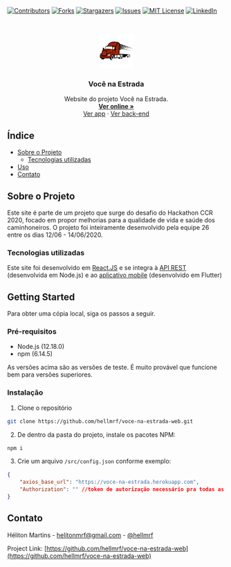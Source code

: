 [![Contributors][contributors-shield]][contributors-url]
[![Forks][forks-shield]][forks-url]
[![Stargazers][stars-shield]][stars-url]
[![Issues][issues-shield]][issues-url]
[![MIT License][license-shield]][license-url]
[![LinkedIn][linkedin-shield]][linkedin-url]



<br />
<p align="center">
  <a href="https://github.com/hellmrf/voce-na-estrada-web">
    <img src="public/logo.png" alt="Logo" width="80" height="80">
  </a>

  <h3 align="center">Você na Estrada</h3>

  <p align="center">
    Website do projeto Você na Estrada.
    <br />
    <strong>
    <a href="https://voce-na-estrada.netlify.app" target="_blank">Ver online »</a>
    </strong>
    <br />
    <a href="https://github.com/FabioLafayete/Voce_na_Estrada">Ver app</a>
    ·
    <a href="https://github.com/hellmrf/voce-na-estrada-server">Ver back-end</a>
  </p>
</p>



<!-- TABLE OF CONTENTS -->
## Índice

* [Sobre o Projeto](#sobre-o-projeto)
  * [Tecnologias utilizadas](#tecnologias-utilizadas)
* [Uso](#Uso)
* [Contato](#contato)


<!-- ABOUT THE PROJECT -->
## Sobre o Projeto

Este site é parte de um projeto que surge do desafio do Hackathon CCR 2020, focado em propor melhorias para a qualidade de vida e saúde dos caminhoneiros. O projeto foi inteiramente desenvolvido pela equipe 26 entre os dias 12/06 - 14/06/2020.

### Tecnologias utilizadas

Este site foi desenvolvido em [React.JS](https://reactjs.org/) e se integra à [API REST](https://github.com/hellmrf/voce-na-estrada-server) (desenvolvida em Node.js) e ao [aplicativo mobile](https://github.com/FabioLafayete/Voce_na_Estrada) (desenvolvido em Flutter)

<!-- GETTING STARTED -->
## Getting Started

Para obter uma cópia local, siga os passos a seguir.

### Pré-requisitos

* Node.js (12.18.0)
* npm (6.14.5)

As versões acima são as versões de teste. É muito provável que funcione bem para versões superiores.

### Instalação
 
1. Clone o repositório
```sh
git clone https://github.com/hellmrf/voce-na-estrada-web.git
```
2. De dentro da pasta do projeto, instale os pacotes NPM:
```sh
npm i
```
3. Crie um arquivo `/src/config.json` conforme exemplo:
```json
{
    "axios_base_url": "https://voce-na-estrada.herokuapp.com",
    "Authorization": "" //token de autorização necessário pra todas as requisições à API.
}
```


<!-- CONTACT -->
## Contato

Héliton Martins - helitonmrf@gmail.com - [@hellmrf](https://intagram.com/hellmrf)

Project Link: [https://github.com/hellmrf/voce-na-estrada-web](https://github.com/hellmrf/voce-na-estrada-web)




<!-- MARKDOWN LINKS & IMAGES -->
<!-- https://www.markdownguide.org/basic-syntax/#reference-style-links -->
[contributors-shield]: https://img.shields.io/github/contributors/hellmrf/voce-na-estrada-web.svg?style=flat-square
[contributors-url]: https://github.com/hellmrf/voce-na-estrada-web/graphs/contributors
[forks-shield]: https://img.shields.io/github/forks/hellmrf/voce-na-estrada-web.svg?style=flat-square
[forks-url]: https://github.com/hellmrf/voce-na-estrada-web/network/members
[stars-shield]: https://img.shields.io/github/stars/hellmrf/voce-na-estrada-web.svg?style=flat-square
[stars-url]: https://github.com/hellmrf/voce-na-estrada-web/stargazers
[issues-shield]: https://img.shields.io/github/issues/hellmrf/voce-na-estrada-web.svg?style=flat-square
[issues-url]: https://github.com/hellmrf/voce-na-estrada-web/issues
[license-shield]: https://img.shields.io/github/license/hellmrf/voce-na-estrada-web.svg?style=flat-square
[license-url]: https://github.com/hellmrf/voce-na-estrada-web/blob/master/LICENSE.txt
[linkedin-shield]: https://img.shields.io/badge/-LinkedIn-black.svg?style=flat-square&logo=linkedin&colorB=555
[linkedin-url]: https://linkedin.com/in/helitonmrf
[product-screenshot]: screenshot.png